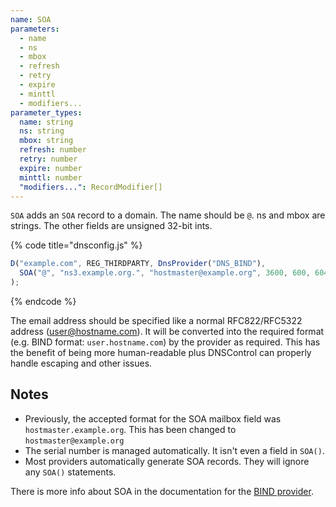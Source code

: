 ```yaml
---
name: SOA
parameters:
  - name
  - ns
  - mbox
  - refresh
  - retry
  - expire
  - minttl
  - modifiers...
parameter_types:
  name: string
  ns: string
  mbox: string
  refresh: number
  retry: number
  expire: number
  minttl: number
  "modifiers...": RecordModifier[]
---
```


`SOA` adds an `SOA` record to a domain. The name should be `@`.  ns and mbox are strings. The other fields are unsigned 32-bit ints.

{% code title="dnsconfig.js" %}
```javascript
D("example.com", REG_THIRDPARTY, DnsProvider("DNS_BIND"),
  SOA("@", "ns3.example.org.", "hostmaster@example.org", 3600, 600, 604800, 1440),
);
```
{% endcode %}

The email address should be specified like a normal RFC822/RFC5322 address (user@hostname.com). It will be converted into the required format (e.g. BIND format: `user.hostname.com`) by the provider as required. This has the benefit of being more human-readable plus DNSControl can properly handle escaping and other issues.

## Notes
* Previously, the accepted format for the SOA mailbox field was `hostmaster.example.org`. This has been changed to `hostmaster@example.org`
* The serial number is managed automatically.  It isn't even a field in `SOA()`.
* Most providers automatically generate SOA records.  They will ignore any `SOA()` statements.

There is more info about SOA in the documentation for the [BIND provider](../../providers/bind.md).
